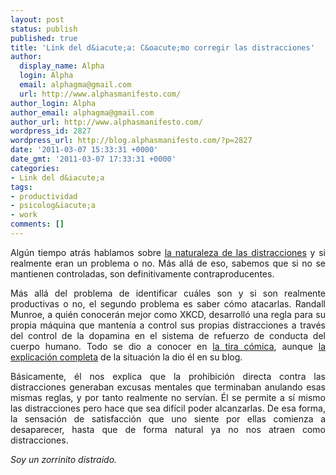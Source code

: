 ```yaml
---
layout: post
status: publish
published: true
title: 'Link del d&iacute;a: C&oacute;mo corregir las distracciones'
author:
  display_name: Alpha
  login: Alpha
  email: alphagma@gmail.com
  url: http://www.alphasmanifesto.com/
author_login: Alpha
author_email: alphagma@gmail.com
author_url: http://www.alphasmanifesto.com/
wordpress_id: 2827
wordpress_url: http://blog.alphasmanifesto.com/?p=2827
date: '2011-03-07 15:33:31 +0000'
date_gmt: '2011-03-07 17:33:31 +0000'
categories:
- Link del d&iacute;a
tags:
- productividad
- psicolog&iacute;a
- work
comments: []
---
```

<p style="text-align: justify;">Alg&uacute;n tiempo atr&aacute;s hablamos sobre <a href="https://blog.alphasmanifesto.com/2010/08/19/link-del-dia-%C2%BFcomo-trabajar-con-distracciones/">la naturaleza de las distracciones</a> y si realmente eran un problema o no. M&aacute;s all&aacute; de eso, sabemos que si no se mantienen controladas, son definitivamente contraproducentes.</p>
<p style="text-align: justify;">M&aacute;s all&aacute; del problema de identificar cu&aacute;les son y si son realmente productivas o no, el segundo problema es saber c&oacute;mo atacarlas. Randall Munroe, a qui&eacute;n conocer&aacute;n mejor como XKCD, desarroll&oacute; una regla para su propia m&aacute;quina que manten&iacute;a a control sus propias distracciones a trav&eacute;s del control de la dopamina en el sistema de refuerzo de conducta del cuerpo humano. Todo se dio a conocer en <a href="http://xkcd.com/862/">la tira c&oacute;mica</a>, aunque <a href="http://blog.xkcd.com/2011/02/18/distraction-affliction-correction-extensio/">la explicaci&oacute;n completa</a> de la situaci&oacute;n la dio &eacute;l en su blog.</p>
<p style="text-align: justify;">B&aacute;sicamente, &eacute;l nos explica que la prohibici&oacute;n directa contra las distracciones generaban excusas mentales que terminaban anulando esas mismas reglas, y por tanto realmente no serv&iacute;an. &Eacute;l se permite a s&iacute; mismo las distracciones pero hace que sea dif&iacute;cil poder alcanzarlas. De esa forma, la sensaci&oacute;n de satisfacci&oacute;n que uno siente por ellas comienza a desaparecer, hasta que de forma natural ya no nos atraen como distracciones.</p>
<p style="text-align: justify;"><em>Soy un zorrinito distra&iacute;do.</em></p>
